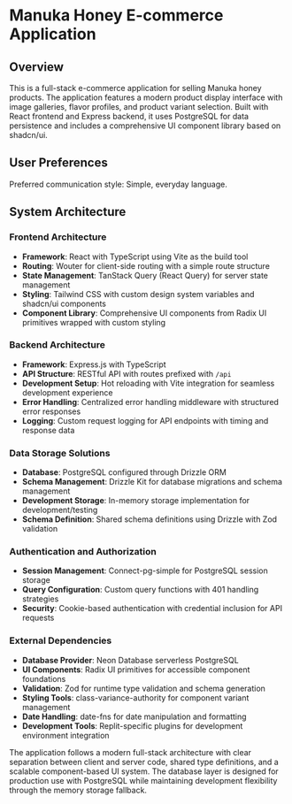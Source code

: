 # Manuka Honey E-commerce Application

## Overview

This is a full-stack e-commerce application for selling Manuka honey products. The application features a modern product display interface with image galleries, flavor profiles, and product variant selection. Built with React frontend and Express backend, it uses PostgreSQL for data persistence and includes a comprehensive UI component library based on shadcn/ui.

## User Preferences

Preferred communication style: Simple, everyday language.

## System Architecture

### Frontend Architecture
- **Framework**: React with TypeScript using Vite as the build tool
- **Routing**: Wouter for client-side routing with a simple route structure
- **State Management**: TanStack Query (React Query) for server state management
- **Styling**: Tailwind CSS with custom design system variables and shadcn/ui components
- **Component Library**: Comprehensive UI components from Radix UI primitives wrapped with custom styling

### Backend Architecture
- **Framework**: Express.js with TypeScript
- **API Structure**: RESTful API with routes prefixed with `/api`
- **Development Setup**: Hot reloading with Vite integration for seamless development experience
- **Error Handling**: Centralized error handling middleware with structured error responses
- **Logging**: Custom request logging for API endpoints with timing and response data

### Data Storage Solutions
- **Database**: PostgreSQL configured through Drizzle ORM
- **Schema Management**: Drizzle Kit for database migrations and schema management
- **Development Storage**: In-memory storage implementation for development/testing
- **Schema Definition**: Shared schema definitions using Drizzle with Zod validation

### Authentication and Authorization
- **Session Management**: Connect-pg-simple for PostgreSQL session storage
- **Query Configuration**: Custom query functions with 401 handling strategies
- **Security**: Cookie-based authentication with credential inclusion for API requests

### External Dependencies
- **Database Provider**: Neon Database serverless PostgreSQL
- **UI Components**: Radix UI primitives for accessible component foundations
- **Validation**: Zod for runtime type validation and schema generation
- **Styling Tools**: class-variance-authority for component variant management
- **Date Handling**: date-fns for date manipulation and formatting
- **Development Tools**: Replit-specific plugins for development environment integration

The application follows a modern full-stack architecture with clear separation between client and server code, shared type definitions, and a scalable component-based UI system. The database layer is designed for production use with PostgreSQL while maintaining development flexibility through the memory storage fallback.